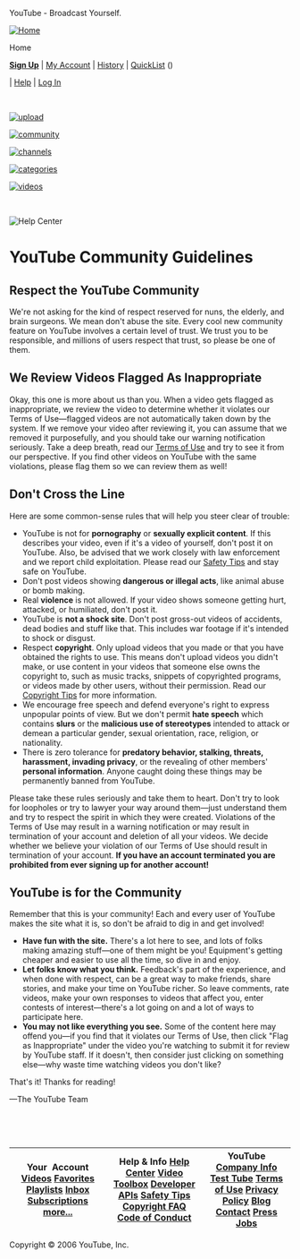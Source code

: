 



YouTube - Broadcast Yourself.
















[![Home](/img/pic_youtubelogo_123x63.gif)](/)

Home


**[Sign Up](/signup)**
|
[My Account](/my_account)
|
[History](/recently_watched)
|
[QuickList](/watch_queue?all)
 ()

 |
[Help](/t/help_center)
|
[Log In](/login?next=/t/community_guidelines)







  
 



[![upload](/img/pic_upload_130x28.gif)](/my_videos_upload)

[![community](/img/tab_community_118x28.gif)](/community)

[![channels](/img/tab_channels_118x28.gif)](/members)

[![categories](/img/tab_categories_118x28.gif)](/categories)

[![videos](/img/tab_videos_118x28.gif)](/browse?s=mp)


 






![Help Center](/img/hdr_help_875x51.jpg)


# YouTube Community Guidelines


## Respect the YouTube Community


We're not asking for the kind of respect reserved for nuns, the elderly, and brain surgeons. We mean don't abuse the site. Every cool new community feature on YouTube involves a certain level of trust. We trust you to be responsible, and millions of users respect that trust, so please be one of them.


## We Review Videos Flagged As Inappropriate


Okay, this one is more about us than you. When a video gets flagged as inappropriate, we review the video to determine whether it violates our Terms of Use—flagged videos are not automatically taken down by the system. If we remove your video after reviewing it, you can assume that we removed it purposefully, and you should take our warning notification seriously. Take a deep breath, read our [Terms of Use](/t/terms) and try to see it from our perspective. If you find other videos on YouTube with the same violations, please flag them so we can review them as well!


## Don't Cross the Line


Here are some common-sense rules that will help you steer clear of trouble:


* YouTube is not for **pornography** or **sexually explicit content**. If this describes your video, even if it's a video of yourself, don't post it on YouTube. Also, be advised that we work closely with law enforcement and we report child exploitation. Please read our [Safety Tips](/t/safety) and stay safe on YouTube.
* Don't post videos showing **dangerous or illegal acts**, like animal abuse or bomb making.
* Real **violence** is not allowed. If your video shows someone getting hurt, attacked, or humiliated, don't post it.
* YouTube is **not a shock site**. Don't post gross-out videos of accidents, dead bodies and stuff like that. This includes war footage if it's intended to shock or disgust.
 * Respect **copyright**. Only upload videos that you made or that you have obtained the rights to use. This means don't upload videos you didn't make, or use content in your videos that someone else owns the copyright to, such as music tracks, snippets of copyrighted programs, or videos made by other users, without their permission. Read our [Copyright Tips](/t/howto_copyright) for more information.
* We encourage free speech and defend everyone's right to express unpopular points of view. But we don't permit **hate speech** which contains **slurs** or the **malicious use of stereotypes** intended to attack or demean a particular gender, sexual orientation, race, religion, or nationality.
* There is zero tolerance for **predatory behavior, stalking, threats, harassment, invading privacy**, or the revealing of other members' **personal information**. Anyone caught doing these things may be permanently banned from YouTube.


Please take these rules seriously and take them to heart. Don't try to look for loopholes or try to lawyer your way around them—just understand them and try to respect the spirit in which they were created. Violations of the Terms of Use may result in a warning notification or may result in termination of your account and deletion of all your videos. We decide whether we believe your violation of our Terms of Use should result in termination of your account. **If you have an account terminated you are prohibited from ever signing up for another account!**


## YouTube is for the Community


Remember that this is your community! Each and every user of YouTube makes the site what it is, so don't be afraid to dig in and get involved!


* **Have fun with the site.** There's a lot here to see, and lots of folks making amazing stuff—one of them might be you! Equipment's getting cheaper and easier to use all the time, so dive in and enjoy.
* **Let folks know what you think.** Feedback's part of the experience, and when done with respect, can be a great way to make friends, share stories, and make your time on YouTube richer. So leave comments, rate videos, make your own responses to videos that affect you, enter contests of interest—there's a lot going on and a lot of ways to participate here.
* **You may not like everything you see.** Some of the content here may offend you—if you find that it violates our Terms of Use, then click "Flag as Inappropriate" under the video you're watching to submit it for review by YouTube staff. If it doesn't, then consider just clicking on something else—why waste time watching videos you don't like?


That's it! Thanks for reading!


—The YouTube Team



 





  
 

 



| Your  Account   [Videos](/my_videos) [Favorites](/my_favorites)   [Playlists](/my_playlists) [Inbox](/my_messages)   [Subscriptions](/subscription_center) [more...](/my_account) | Help & Info   [Help Center](/t/help_center) [Video Toolbox](/t/video_toolbox)   [Developer APIs](/dev) [Safety Tips](/t/safety)   [Copyright FAQ](/t/dmca_policy) [Code of Conduct](/t/community_guidelines) | YouTube   [Company Info](/t/about) [Test Tube](/testtube)   [Terms of Use](/t/terms) [Privacy Policy](/t/privacy)   [Blog](/blog) [Contact](/contact)   [Press](/press_room) [Jobs](http://www.pcrecruiter.net/pcrbin/regmenu.exe?uid=youtube.youtube) |
| --- | --- | --- |


 
 

 Copyright © 2006 YouTube, Inc.
  
 
 

